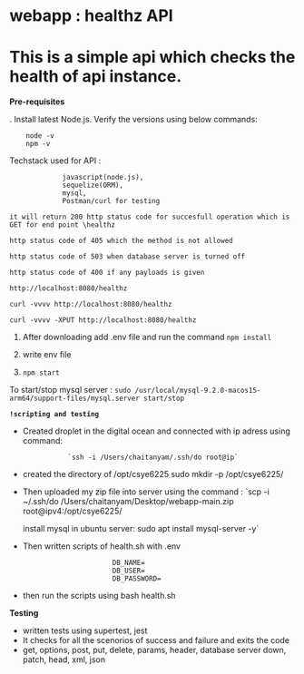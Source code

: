 # webapp : healthz API

# This is a simple api which checks the health of api instance.

**Pre-requisites**

. Install latest Node.js. Verify the versions using below commands:

        node -v
        npm -v

Techstack used for API : 
                 
                 javascript(node.js), 
                 sequelize(ORM), 
                 mysql, 
                 Postman/curl for testing

`it will return 200 http status code for succesfull operation which is GET for end point \healthz`

`http status code of 405 which the method is not allowed`

`http status code of 503 when database server is turned off`

`http status code of 400 if any payloads is given`

`http://localhost:8080/healthz`

`curl -vvvv http://localhost:8080/healthz`

`curl -vvvv -XPUT http://localhost:8080/healthz`





1. After downloading add .env file and run the command `npm install` 

2. write env file 

3. `npm start`


To start/stop mysql server : `sudo /usr/local/mysql-9.2.0-macos15-arm64/support-files/mysql.server start/stop`


**`!scripting and testing`**

* Created droplet in the digital ocean and connected with ip adress using command:
                 
                 `ssh -i /Users/chaitanyam/.ssh/do root@ip`

* created the directory of /opt/csye6225
                 sudo mkdir -p /opt/csye6225/
* Then uploaded my zip file into server using the command :
                  `scp -i ~/.ssh/do /Users/chaitanyam/Desktop/webapp-main.zip root@ipv4:/opt/csye6225/ 


    install mysql in ubuntu server: sudo apt install mysql-server -y`

* Then written scripts of health.sh with .env 

                            DB_NAME=
                            DB_USER=
                            DB_PASSWORD=


* then run the scripts using bash health.sh



**Testing**

* written tests using supertest, jest 
* It checks for all the scenorios of success and failure and exits the code 
* get, options, post, put, delete, params, header, database server down, patch, head, xml, json





      

